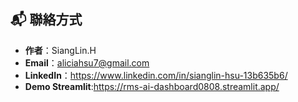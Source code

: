 ## 📬 聯絡方式

- **作者**：SiangLin.H  
- **Email**：aliciahsu7@gmail.com  
- **LinkedIn**：https://www.linkedin.com/in/sianglin-hsu-13b635b6/
- **Demo Streamlit**:https://rms-ai-dashboard0808.streamlit.app/
